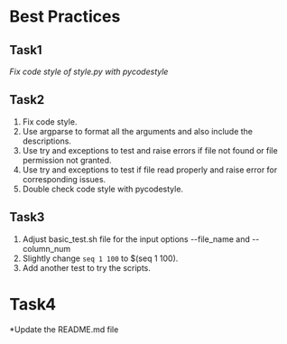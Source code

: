 # Best Practices
## Task1
*Fix code style of style.py with pycodestyle*

## Task2
1. Fix code style.
2. Use argparse to format all the arguments and also include the descriptions.
3. Use try and exceptions to test and raise errors if file not found or file permission not granted.
4. Use try and exceptions to test if file read properly and raise error for corresponding issues.
5. Double check code style with pycodestyle.

## Task3
1. Adjust basic_test.sh file for the input options --file_name and --column_num
2. Slightly change ` seq 1 100 ` to $(seq 1 100).
3. Add another test to try the scripts. 

# Task4
*Update the README.md file
